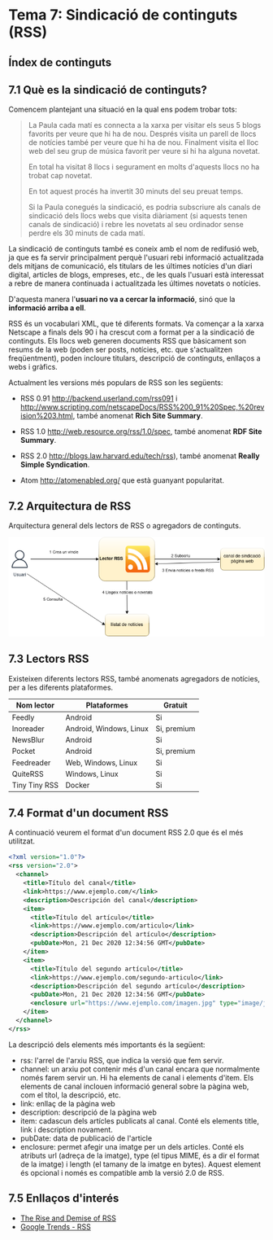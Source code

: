 # Tema 7: Sindicació de continguts (RSS)

[taula de continguts generada des de https://ecotrust-canada.github.io/markdown-toc/]: #

## Índex de continguts

## 7.1 Què es la sindicació de continguts?

Comencem plantejant una situació en la qual ens podem trobar tots:

> La Paula cada matí es connecta a la xarxa per visitar els seus 5 blogs favorits per veure que hi ha de nou. Després visita un parell de llocs de notícies també per veure que hi ha de nou. Finalment visita el lloc web del seu grup de música favorit per veure si hi ha alguna novetat.
>
> En total ha visitat 8 llocs i segurament en molts d'aquests llocs no ha trobat cap novetat.
>
> En tot aquest procés ha invertit 30 minuts del seu preuat temps.
>
> Si la Paula conegués la sindicació, es podria subscriure als canals de sindicació dels llocs webs que visita diàriament (si aquests tenen canals de sindicació) i rebre les novetats al seu ordinador sense perdre els 30 minuts de cada matí.

La sindicació de continguts també es coneix amb el nom de redifusió web, ja que es fa servir principalment perquè l'usuari rebi informació actualitzada dels mitjans de comunicació, els titulars de les últimes notícies d'un diari digital, articles de blogs, empreses, etc., de les quals l'usuari està interessat a rebre de manera continuada i actualitzada les últimes novetats o notícies.

D'aquesta manera l'**usuari no va a cercar la informació**, sinó que la **informació arriba a ell**.

RSS és un vocabulari XML, que té diferents formats. Va començar a la xarxa Netscape a finals dels 90 i ha crescut com a format per a la sindicació de continguts. Els llocs web generen documents RSS que bàsicament son resums de la web (poden ser posts, notícies, etc. que s'actualitzen freqüentment), poden incloure titulars, descripció de continguts, enllaços a webs i gràfics.

Actualment les versions més populars de RSS son les següents:

* RSS 0.91 http://backend.userland.com/rss091 i http://www.scripting.com/netscapeDocs/RSS%200_91%20Spec,%20revision%203.html, també anomenat **Rich Site Summary**.

* RSS 1.0 http://web.resource.org/rss/1.0/spec, també anomenat **RDF Site Summary**.

* RSS 2.0 http://blogs.law.harvard.edu/tech/rss), també anomenat **Really Simple Syndication**.

* Atom http://atomenabled.org/ que està guanyant popularitat.

## 7.2 Arquitectura de RSS

Arquitectura general dels lectors de RSS o agregadors de continguts.

![Arquitectura RSS](/assets/img/7-1arquitectura-RSS.drawio.png)

## 7.3 Lectors RSS

Existeixen diferents lectors RSS, també anomenats agregadors de notícies, per a les diferents plataformes.

|Nom lector     | Plataformes               |Gratuit        |
|---------------|---------------------------|---------------|
|Feedly         | Android                   |Si             |
|Inoreader      | Android, Windows, Linux   |Si, premium    |
|NewsBlur       | Android                   |Si             |
|Pocket         | Android                   |Si, premium    |
|Feedreader     | Web, Windows, Linux       |Si             |
|QuiteRSS       | Windows, Linux            |Si             |
|Tiny Tiny RSS  | Docker                    |Si             |


## 7.4 Format d'un document RSS

A continuació veurem el format d'un document RSS 2.0 que és el més utilitzat.

```xml
<?xml version="1.0"?>
<rss version="2.0">
  <channel>
    <title>Título del canal</title>
    <link>https://www.ejemplo.com/</link>
    <description>Descripción del canal</description>
    <item>
      <title>Título del artículo</title>
      <link>https://www.ejemplo.com/articulo</link>
      <description>Descripción del artículo</description>
      <pubDate>Mon, 21 Dec 2020 12:34:56 GMT</pubDate>
    </item>
    <item>
      <title>Título del segundo artículo</title>
      <link>https://www.ejemplo.com/segundo-articulo</link>
      <description>Descripción del segundo artículo</description>
      <pubDate>Mon, 21 Dec 2020 12:34:56 GMT</pubDate>
      <enclosure url="https://www.ejemplo.com/imagen.jpg" type="image/jpeg" length="12345" />
    </item>
  </channel>
</rss>
```

La descripció dels elements més importants és la següent:

* rss: l'arrel de l'arxiu RSS, que indica la versió que fem servir. 
* channel: un arxiu pot contenir més d'un canal encara que normalmente només farem servir un. Hi ha elements de canal i elements d'item. Els elements de canal inclouen informació general sobre la pàgina web, com el títol, la descripció, etc.
* link: enllaç de la pàgina web
* description: descripció de la pàgina web
* item: cadascun dels artícles publicats al canal. Conté els elements title, link i description novament.
* pubDate: data de publicació de l'article
* enclosure: permet afegir una imatge per un dels articles. Conté els atributs url (adreça de la imatge), type (el tipus MIME, és a dir el format de la imatge) i length (el tamany de la imatge en bytes). Aquest element és opcional i només es compatible amb la versió 2.0 de RSS.

## 7.5 Enllaços d'interés

* [The Rise and Demise of RSS](https://twobithistory.org/2018/12/18/rss.html)
* [Google Trends - RSS](https://trends.google.es/trends/explore?date=all&q=rss)